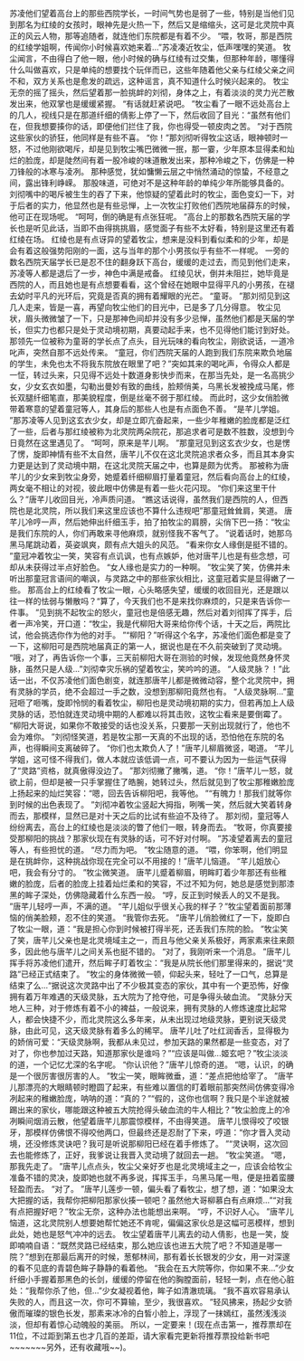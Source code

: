 苏凌他们望着高台上的那些西院学长，一时间气势也是弱了一些，特别是当他们见到那名为红绫的女孩时，眼神先是火热一下，然后又是缩缩头，这可是北灵院中真正的风云人物，那等追随者，就连他们东院都是有着不少。
“喂，牧哥，那是西院的红绫学姐啊，传闻你小时候喜欢她来着...”苏凌凑近牧尘，低声嘿嘿的笑道。
牧尘闻言，不由得白了他一眼，他小时候的确与红绫有过交集，但那种年龄，哪懂得什么叫做喜欢，只是单纯的想要找个玩伴而已，这些年随着他父亲与红绫父亲之间不和，双方关系也是愈发的疏远，这种谣言，真不知道什么时候兴起来的。
牧尘无奈的摇了摇头，然后望着那一脸挑衅的刘彻，身体之上，有着淡淡的灵力光芒散发出来，他双掌也是缓缓紧握。
“有话就赶紧说吧。
”牧尘看了一眼不远处高台上的几人，视线只是在那道纤细的倩影上停了一下，然后收回了目光：“虽然有他们在，但我想要揍你的话，即便他们拦住了我，你也得受一顿皮肉之苦。
”对于西院这些家伙的骄狂，他同样是有些不喜。
“你！”那刘彻听得牧尘这话，眼神顿时一怒，不过他刚欲喝斥，却是见到牧尘嘴巴微微一抿，那一霎，少年原本显得柔和灿烂的脸庞，却是陡然间有着一股冷峻的味道散发出来，那种冷峻之下，仿佛是一种刀锋般的冰寒与凌冽。
那种感觉，犹如慵懒云层之中悄然涌动的惊蛰，不经意之间，露出锋利峥嵘。
那股味道，可绝对不是这种年龄的单纯少年所能够具备的。
刘彻嘴中的喝斥被生生的吞了下来，他惊疑的望着此时的牧尘，面色变幻一下，对于后者的实力，他显然也是有些忌惮，上一次牧尘打败他们西院地届薛东的时候，他可正在现场呢。
“呵呵，倒的确是有点张狂呢。
”高台上的那数名西院天届的学长也是听见此话，当即不由得挑挑眉，感觉面子有些不太好看，特别是这里还有着红绫在场。
红绫也是有点讶异的望着牧尘，想来是没料到看似柔和的少年，却是会有着这般强势阳刚的一面，这与当年的那个小男孩似乎有些不一样呢。
一旁的数名西院天届学长已是忍不住的翻身跃下高台，缓缓的走过去，而见到他们走来，苏凌等人都是退后了一步，神色中满是戒备。
红绫见状，倒并未阻拦，她毕竟是西院的人，而且她也是有点想要看看，这个曾经在她眼中显得平凡的小男孩，在褪去幼时平凡的光环后，究竟是否真的拥有着耀眼的光芒。
“童哥。
”那刘彻见到这几人走来，皆是一喜，再望向牧尘他们的目光中，已是多了几分得意。
牧尘见状，眉头微微皱了一下，只是那神色间却并没有多少忌惮，虽然他们都是天届的学长，但实力也都只是处于灵动境初期，真要动起手来，也不见得他们能讨到好处。
那领先一位被称为童哥的学长点了点头，目光玩味的看向牧尘，刚欲说话，一道冷叱声，突然自那不远处传来。
“童冠，你们西院天届的人跑到我们东院来欺负地届的学生，未免也太不将我东院放在眼里了吧？”突如其来的喝叱声，令得众人都是一怔，转过头来，只见得不远处十数道身影快步而来，在那当先处，是一名高挑少女，少女玄衣如墨，勾勒出曼妙有致的曲线，脸颊俏美，乌黑长发被挽成马尾，修长双腿纤细笔直，那美貌程度，倒是丝毫不弱于那红绫。
而此时，这少女俏脸微带着寒意的望着童冠等人，其身后的那些人也是有点面色不善。
“是芊儿学姐。
”那苏凌等人见到这玄衣少女，却是立即亢奋起来，一些少年稚嫩的脸庞都是泛红了一些，后者与那红绫被称为北灵院两朵院花，那追求者可是数不胜数，没想到今日竟然在这里遇见了。
“呵呵，原来是芊儿啊。
”那童冠见到这玄衣少女，也是愣了愣，旋即神情有些不太自然，唐芊儿不仅在这北灵院追求者众多，而且其本身实力更是达到了灵动境中期，在这北灵院天届之中，也算是颇为优秀。
那被称为唐芊儿的少女来到牧尘身旁，她蹙着纤细柳眉打量着童冠，然后看向高台上的红绫，两女毫不相让的对视，彼此眼中仿佛是有着一些火花闪现。
“你们来这里干什么？”唐芊儿收回目光，冷声质问道。
“瞧这话说得，虽然我们是西院的人，但西院也是北灵院，所以我们来这里应该也不算什么违规吧”那童冠耸耸肩，笑道。
唐芊儿冷哼一声，然后她伸出纤细玉手，拍了拍牧尘的肩膀，尖俏下巴一扬：“牧尘是我们东院的人，你们再敢来寻他麻烦，就别怪我不客气了。
”说着话时，她那乌黑马尾跳动着，英姿飒爽，颇有点大姐头的风范。
“看来你女人缘倒是挺不错的。
”童冠冲着牧尘一笑，笑容有点讥讽，也有点嫉妒，他对唐芊儿也是有些念想，可却从未获得过半点好脸色。
“女人缘也是实力的一种啊。
”牧尘笑了笑，仿佛并未听出那童冠言语间的嘲讽，与灵路之中的那些家伙相比，这童冠着实是显得嫩了一些。
那高台上的红绫看了牧尘一眼，心头略感失望，缓缓的收回目光，还是跟以往一样的怯弱与懒散吗？“算了，今天我们也不是来找你麻烦的，只是来告诉你一件事。
”见到挑不起牧尘的怒火，童冠也是倍感无趣，然后对着刘彻挥了挥手，后者一声冷笑，开口道：“牧尘，我是代柳阳大哥来给你传个话，十天之后，两院比试，他会挑选你作为他的对手。
”“柳阳？”听得这个名字，苏凌他们面色都是变了一下，这柳阳可是西院地届真正的第一人，据说也是在不久前突破到了灵动境。
“哦，对了，再告诉你一个事，三天前柳阳大哥在测验的时候，发现他竟然身怀灵脉，虽然只是人级...”刘彻幸灾乐祸的望着牧尘，笑吟吟的道。
“人级灵脉？！”此话一出，不仅苏凌他们面色剧变，就连那唐芊儿都是微微动容，整个北灵院中，拥有灵脉的学员，绝不会超过一手之数，没想到那柳阳竟然也有。
“人级灵脉啊...”童冠咂了咂嘴，旋即怜悯的看着牧尘，柳阳也是灵动境初期的实力，但若再加上人级灵脉的话，恐怕就连灵动境中期的人都难以将其击败，这牧尘看来是要倒霉了。
“柳阳大哥说，如果你不敢接受的话也没关系，只要那一天别出现就行了，他也不会为难你。
”刘彻怪笑道，若是牧尘那一天真的不出现的话，恐怕他在东院的名声，也得瞬间支离破碎了。
“你们也太欺负人了！”唐芊儿柳眉微竖，喝道。
“芊儿学姐，这可怪不得我们，做人本就应该低调一点，可不要认为因为一些运气获得了“灵路”资格，就真傲得没边了。
”那刘彻撇了撇嘴，道。
“你！”唐芊儿一怒，就欲上前，但却是被一只手掌握住了皓腕，她转过头，然后就见到了牧尘那稚嫩脸庞上扬起来的灿烂笑容：“嗯，回去告诉柳阳吧，我等他。
”“有魄力！那我们就等你到时候的出色表现了。
”刘彻冲着牧尘竖起大拇指，咧嘴一笑，然后就大笑着转身而去，那模样，显然已是对十天之后的比试有些迫不及待了。
那刘彻，童冠等人纷纷离去，高台上的红绫也是淡淡的瞥了他们一眼，转身而去。
“牧哥，你真要接受那柳阳的挑战？那家伙现在有灵脉的话，可不好对付啊。
”苏凌望着离去的童冠等人，有些担忧的道。
“尽力而为吧。
”牧尘随意的道。
“喂，你笨啊，他们明显是在挑衅你，这种挑战你现在完全可以不用接的！”唐芊儿恼道。
“芊儿姐放心吧，我会有分寸的。
”牧尘微笑道。
唐芊儿蹙着柳眉，明眸盯着少年那还有些稚嫩的脸庞，后者的脸庞上挂着灿烂柔和的笑容，不过不知为何，她总是感觉到那漆黑的眸子深处，仿佛隐藏着什么东西一般。
“哼，反正到时候丢人的又不是我。
”唐芊儿轻哼一声，不满的道。
“芊儿姐似乎很关心我的样子？”牧尘望着面前那薄恼的俏美脸颊，忍不住的笑道。
“我管你去死。
”唐芊儿俏脸微红了一下，旋即白了牧尘一眼，道：“我是担心你到时候被打得半死，还丢我们东院的脸。
”牧尘笑了笑，唐芊儿父亲也是北灵境域主之一，而且与他父亲关系极好，两家素来往来颇多，因此他与唐芊儿之间关系也挺不错的。
“对了，我刚听来一个消息。
”唐芊儿挥手将苏凌他们遣开，然后眸子盯着牧尘：“我是从院长他们那里得来的，据说“灵路”已经正式结束了。
”牧尘的身体微微一顿，仰起头来，轻吐了一口气，总算是结束了么...“据说这次灵路中出了不少极其变态的家伙，其中有一个更恐怖，好像拥有着万年难遇的天级灵脉，五大院为了抢夺他，可是争得头破血流。
”灵脉分天地人三种，对于修炼有着不小的裨益，一般说来，拥有灵脉的人修炼速度比起常人，都会快捷不少，而北灵院这么多年来，从未出现过地级灵脉，更别说天级灵脉，由此可见，这天级灵脉有着多么的稀罕。
唐芊儿吐了吐红润香舌，显得极为的娇俏可爱：“天级灵脉啊，我都从未见过，参加天路的果然都是一些变态，对了对了，你也参加过天路，知道那家伙是谁吗？”“应该是叫做...姬玄吧？”牧尘淡淡的道，一个记忆尤深的名字呢。
“你认识他？”唐芊儿惊奇的道。
“嗯，认识，的确是一个很厉害很厉害的人。
”牧尘一笑，眼眸微垂，道：“差点把他给宰了。
”唐芊儿那漂亮的大眼睛顿时瞪圆了起来，有些难以置信的盯着眼前那突然间仿佛变得冷冽起来的稚嫩脸庞，呐呐的道：“真的？”“假的，这你也信啊？我只是个半途就被踢出来的家伙，哪能跟这种被五大院抢得头破血流的牛人相比？”牧尘脸庞上的冷冽瞬间烟消云散，他望着唐芊儿那震惊模样，不由得笑道。
唐芊儿恨得咬了咬银牙，那模样仿佛恨不得咬他两口，但最终还是忍耐了下来，哼道：“你才晋入灵动境，还没修炼灵诀吧？我可是听说那柳阳已经在着手修炼了。
”“灵诀啊，这次回去也能修炼了，正好，我爹说让我晋入灵动境了就回去一趟。
”牧尘笑道。
“嗯，那我先走了。
”唐芊儿点点头，牧尘父亲好歹也是北灵境域主之一，应该会给牧尘准备不错的灵决，旋即她也就不再多说，挥挥玉手，乌黑马尾一甩，便是扭着蛮腰轻盈而去。
“对了。
”唐芊儿莲步一顿，偏头看了看牧尘，想了想，道：“如果没太大把握的话，我帮你把柳阳那家伙揍一顿吧？虽然他大哥柳慕白有点麻烦...”“对我有点把握好吧？”牧尘无奈，这种办法也能想出来啊。
“哼，不识好人心。
”唐芊儿恼道，这北灵院别人想要她帮忙她还不肯呢，偏偏这家伙总是这幅可恶模样，想到此处，她也是怒气冲冲的远去。
牧尘望着唐芊儿离去的动人倩影，也是一笑，旋即喃喃自语：“既然灵路已经结束，那么她应该也进五大院了吧？不知道是哪一院？”想到在那最后离开的时候，葱郁林间，那有着长长银发的少女，用一对深邃的看不见底的青碧色眸子静静的看着他。
“我会在五大院等你，你如果不来...”少女纤细小手握着那黑色的长剑，缓缓的停留在他的胸膛面前，轻轻一刺，点在他心脏处：“我帮你杀了他，但...”少女凝视着他，眸子如清澈琉璃。
“我不喜欢容易承认失败的人，而且这一次，你可不算输，至少，我很喜欢。
”轻风拂来，扬起少女骄傲而璀璨的银色长发，那素来冰冷的白皙小脸上，浮现了一抹嫣红，虽然浅浅淡淡，但却有着惊心动魄般的美丽。
所以，一定要来！(现在点击第一，推荐票却在11位，不过距到第五也才几百的差距，请大家看完更新将推荐票投给新书吧~~~~~~~另外，还有收藏哦~~)。
